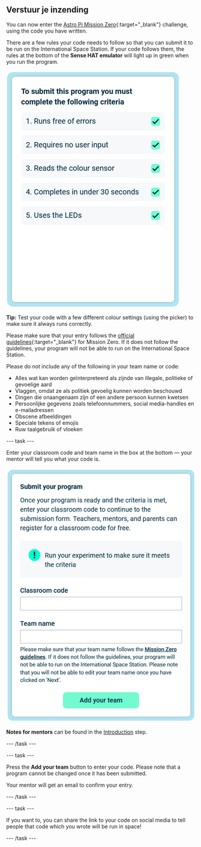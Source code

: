 ## Verstuur je inzending

You can now enter the [Astro Pi Mission Zero](https://astro-pi.org/mission-zero){:target="_blank"} challenge, using the code you have written.

There are a few rules your code needs to follow so that you can submit it to be run on the International Space Station. If your code follows them, the rules at the bottom of the **Sense HAT emulator** will light up in green when you run the program.

![The Mission Zero page showing the criteria checks for entry.](images/rules.png)

**Tip:** Test your code with a few different colour settings (using the picker) to make sure it always runs correctly.

Please make sure that your entry follows the [official guidelines](https://astro-pi.org/mission-zero/guidelines){:target="_blank"} for Mission Zero. If it does not follow the guidelines, your program will not be able to run on the International Space Station.

Please do not include any of the following in your team name or code:

+ Alles wat kan worden geïnterpreteerd als zijnde van illegale, politieke of gevoelige aard
+ Vlaggen, omdat ze als politiek gevoelig kunnen worden beschouwd
+ Dingen die onaangenaam zijn of een andere persoon kunnen kwetsen
+ Persoonlijke gegevens zoals telefoonnummers, social media-handles en e-mailadressen
+ Obscene afbeeldingen
+ Speciale tekens of emojis
+ Ruw taalgebruik of vloeken

--- task ---

Enter your classroom code and team name in the box at the bottom — your mentor will tell you what your code is.

![Classroom code and team name submission form](images/submission.png)

**Notes for mentors** can be found in the [Introduction](https://projects.raspberrypi.org/en/projects/astro-pi-mission-zero/0) step.

--- /task ---

--- task ---

Press the **Add your team** button to enter your code. Please note that a program cannot be changed once it has been submitted.

Your mentor will get an email to confirm your entry.

--- /task ---

--- task ---

If you want to, you can share the link to your code on social media to tell people that code which you wrote will be run in space!

--- /task ---
